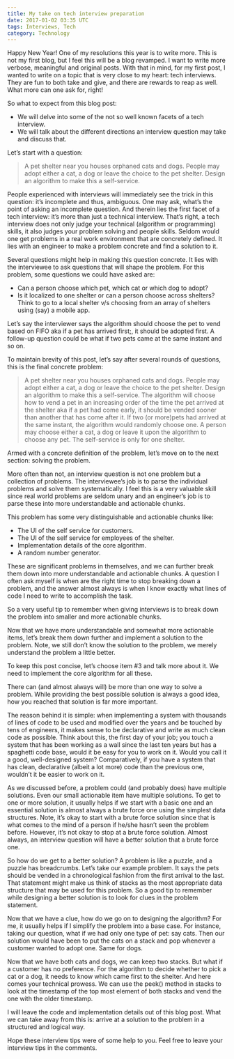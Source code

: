 ```yaml
---
title: My take on tech interview preparation
date: 2017-01-02 03:35 UTC
tags: Interviews, Tech
category: Technology
---
```


Happy New Year! One of my resolutions this year is to write more. This is not my first blog, but I feel this will be a blog revamped. I want to write more verbose, meaningful and original posts. With that in mind, for my first post, I wanted to write on a topic that is very close to my heart: tech interviews. They are fun to both take and give, and there are rewards to reap as well. What more can one ask for, right! 


So what to expect from this blog post:

* We will delve into some of the not so well known facets of a tech interview.
* We will talk about the different directions an interview question may take and discuss that.

Let’s start with a question:

> A pet shelter near you houses orphaned cats and dogs. People may adopt either a cat, a dog or leave the choice to the pet shelter. Design an algorithm to make this a self-service.

People experienced with interviews will immediately see the trick in this question: it’s incomplete and thus, ambiguous. One may ask, what’s the point of asking an incomplete question. And therein lies the first facet of a tech interview: it’s more than just a technical interview. That’s right, a tech interview does not only judge your technical (algorithm or programming) skills, it also judges your problem solving and people skills. Seldom would one get problems in a real work environment that are concretely defined. It lies with an engineer to make a problem concrete and find a solution to it.

Several questions might help in making this question concrete. It lies with the interviewee to ask questions that will shape the problem. For this problem, some questions we could have asked are:

* Can a person choose which pet, which cat or which dog to adopt?
* Is it localized to one shelter or can a person choose across shelters? Think to go to a local shelter v/s choosing from an array of shelters using (say) a mobile app.

Let’s say the interviewer says the algorithm should choose the pet to vend based on FIFO aka if a pet has arrived first;, it should be adopted first. A follow-up question could be what if two pets came at the same instant and so on.

To maintain brevity of this post, let’s say after several rounds of questions, this is the final concrete problem:

> A pet shelter near you houses orphaned cats and dogs. People may adopt either a cat, a dog or leave the choice to the pet shelter. Design an algorithm to make this a self-service. The algorithm will choose how to vend a pet in an increasing order of the time the pet arrived at the shelter aka if a pet had come early, it should be vended sooner than another that has come after it. If two (or more)pets had arrived at the same instant, the algorithm would randomly choose one. A person may choose either a cat, a dog or leave it upon the algorithm to choose any pet. The self-service is only for one shelter.

Armed with a concrete definition of the problem, let’s move on to the next section: solving the problem.

More often than not, an interview question is not one problem but a collection of problems. The interviewee’s job is to parse the individual problems and solve them systematically. I feel this is a very valuable skill since real world problems are seldom unary and an engineer’s job is to parse these into more understandable and actionable chunks.

This problem has some very distinguishable and actionable chunks like:

* The UI of the self service for customers.
* The UI of the self service for employees of the shelter.
* Implementation details of the core algorithm.
* A random number generator.

These are significant problems in themselves, and we can further break them down into more understandable and actionable chunks. A question I often ask myself is when are the right time to stop breaking down a problem, and the answer almost always is when I know exactly what lines of code I need to write to accomplish the task.

So a very useful tip to remember when giving interviews is to break down the problem into smaller and more actionable chunks.

Now that we have more understandable and somewhat more actionable items, let’s break them down further and implement a solution to the problem. Note, we still don’t know the solution to the problem, we merely understand the problem a little better.

To keep this post concise, let’s choose item #3 and talk more about it. We need to implement the core algorithm for all these.

There can (and almost always will) be more than one way to solve a problem. While providing the best possible solution is always a good idea, how you reached that solution is far more important.

The reason behind it is simple: when implementing a system with thousands of lines of code to be used and modified over the years and be touched by tens of engineers, it makes sense to be declarative and write as much clean code as possible. Think about this, the first day of your job; you touch a system that has been working as a wall since the last ten years but has a spaghetti code base, would it be easy for you to work on it. Would you call it a good, well-designed system? Comparatively, if you have a system that has clean, declarative (albeit a lot more) code than the previous one, wouldn’t it be easier to work on it.

As we discussed before, a problem could (and probably does) have multiple solutions. Even our small actionable item have multiple solutions. To get to one or more solution, it usually helps if we start with a basic one and an essential solution is almost always a brute force one using the simplest data structures. Note, it’s okay to start with a brute force solution since that is what comes to the mind of a person if he/she hasn’t seen the problem before. However, it’s not okay to stop at a brute force solution. Almost always, an interview question will have a better solution that a brute force one.

So how do we get to a better solution? A problem is like a puzzle, and a puzzle has breadcrumbs. Let’s take our example problem. It says the pets should be vended in a chronological fashion from the first arrival to the last. That statement might make us think of stacks as the most appropriate data structure that may be used for this problem. So a good tip to remember while designing a better solution is to look for clues in the problem statement.

Now that we have a clue, how do we go on to designing the algorithm? For me, it usually helps if I simplify the problem into a base case. For instance, taking our question, what if we had only one type of pet: say cats. Then our solution would have been to put the cats on a stack and pop whenever a customer wanted to adopt one. Same for dogs.

Now that we have both cats and dogs, we can keep two stacks. But what if a customer has no preference. For the algorithm to decide whether to pick a cat or a dog, it needs to know which came first to the shelter. And here comes your technical prowess. We can use the peek() method in stacks to look at the timestamp of the top most element of both stacks and vend the one with the older timestamp.

I will leave the code and implementation details out of this blog post. What we can take away from this is: arrive at a solution to the problem in a structured and logical way.

Hope these interview tips were of some help to you. Feel free to leave your interview tips in the comments.